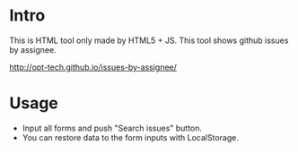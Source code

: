 # Intro

This is HTML tool only made by HTML5 + JS. This tool shows github issues by assignee.

http://opt-tech.github.io/issues-by-assignee/

# Usage

- Input all forms and push "Search issues" button.
- You can restore data to the form inputs with LocalStorage.
